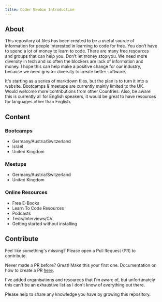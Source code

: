 ```yaml
---
title: Coder Newbie Introduction
---
```


## About

This repository of files has been created to be a useful source of information for people interested in learning to code for free. 
You don't have to spend a lot of money to learn to code. There are many free resources and groups that can help you. Don't let money stop you. We need more diversity in tech and so often the blockers are lack of information and money. I hope this can help make a positive change for our industry, because we need greater diversity to create better software. 
 
It's starting as a series of markdown files, but the plan is to turn it into a website. Bootcamps & meetups are currently mainly limited to the UK. Would welcome more contributions from other Countries. Also, be aware this is currently all for English speakers, it would be great to have resources for languages other than English.

## Content

### Bootcamps
* Germany/Austria/Switzerland
* Israel
* United Kingdom

### Meetups
* Germany/Austria/Switzerland 
* United Kingdom

### Online Resources
* Free E-Books 
* Learn To Code Resources 
* Podcasts
* Tests/Interviews/CV
* Getting started without installing

## Contribute

Feel like something's missing? Please open a Pull Request (PR) to contribute. 

Never made a PR before? Great! Make this your first one. Documentation on how to create a PR [here](https://help.github.com/articles/creating-a-pull-request/). 

I've added organisations and resources that I'm aware of, but unfortunately this can't be an exhaustive list as I don't know of everything out there.

Please help to share any knowledge you have by growing this repository.
